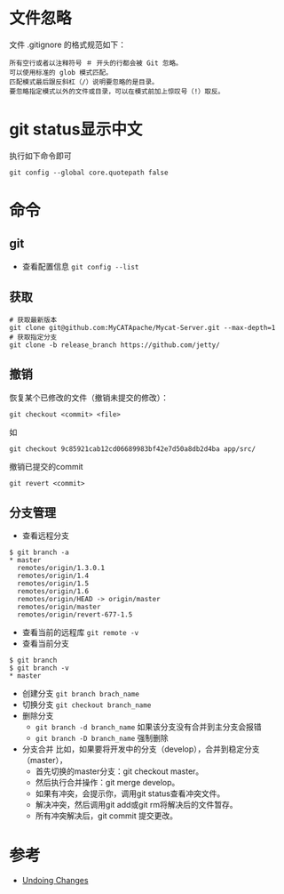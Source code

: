 
# 文件忽略
文件 .gitignore 的格式规范如下：

    所有空行或者以注释符号 ＃ 开头的行都会被 Git 忽略。
    可以使用标准的 glob 模式匹配。
    匹配模式最后跟反斜杠（/）说明要忽略的是目录。
    要忽略指定模式以外的文件或目录，可以在模式前加上惊叹号（!）取反。

# git status显示中文
执行如下命令即可

```shell
git config --global core.quotepath false
```

# 命令
## git
- 查看配置信息 `git config --list`

## 获取
```shell
# 获取最新版本
git clone git@github.com:MyCATApache/Mycat-Server.git --max-depth=1
# 获取指定分支
git clone -b release_branch https://github.com/jetty/
```

## 撤销
恢复某个已修改的文件（撤销未提交的修改）：
```shell
git checkout <commit> <file>
```
如
```shell
git checkout 9c85921cab12cd06689983bf42e7d50a8db2d4ba app/src/
```

撤销已提交的commit
```shell
git revert <commit>
```

## 分支管理
- 查看远程分支

```shell
$ git branch -a
* master
  remotes/origin/1.3.0.1
  remotes/origin/1.4
  remotes/origin/1.5
  remotes/origin/1.6
  remotes/origin/HEAD -> origin/master
  remotes/origin/master
  remotes/origin/revert-677-1.5
```

- 查看当前的远程库 `git remote -v`
- 查看当前分支

```shell
$ git branch
$ git branch -v
* master
```

- 创建分支 `git branch brach_name`
- 切换分支 `git checkout branch_name`
- 删除分支
    + `git branch -d branch_name` 如果该分支没有合并到主分支会报错
    + `git branch -D branch_name` 强制删除
- 分支合并
比如，如果要将开发中的分支（develop），合并到稳定分支（master），
    + 首先切换的master分支：git checkout master。
    + 然后执行合并操作：git merge develop。
    + 如果有冲突，会提示你，调用git status查看冲突文件。
    + 解决冲突，然后调用git add或git rm将解决后的文件暂存。
    + 所有冲突解决后，git commit 提交更改。

# 参考

- [Undoing Changes](https://www.atlassian.com/git/tutorials/undoing-changes/git-checkout)

